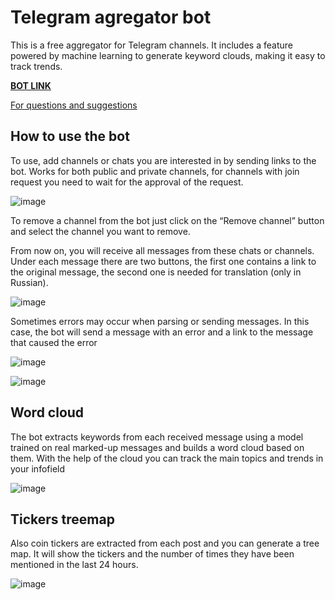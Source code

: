 # Telegram agregator bot

This is a free aggregator for Telegram channels. It includes a feature powered by machine learning to generate keyword clouds, making it easy to track trends.

**[BOT LINK](https://t.me/channel_agregator_bot)**

[For questions and suggestions](https://t.me/prostodyraaa)
## How to use the bot
To use, add channels or chats you are interested in by sending links to the bot. Works for both public and private channels, for channels with join request you need to wait for the approval of the request.

![image](https://github.com/user-attachments/assets/db1871dd-56d9-43dd-bc97-faa8b9732f0a)

To remove a channel from the bot just click on the “Remove channel” button and select the channel you want to remove.

From now on, you will receive all messages from these chats or channels. Under each message there are two buttons, the first one contains a link to the original message, the second one is needed for translation (only in Russian).

![image](https://github.com/user-attachments/assets/6460482c-f458-4733-8023-16c3d0d2ce2a)

Sometimes errors may occur when parsing or sending messages. In this case, the bot will send a message with an error and a link to the message that caused the error

![image](https://github.com/user-attachments/assets/f3eeb4ff-fd01-408f-9348-2f2397b667e8)

![image](https://github.com/user-attachments/assets/3358b608-b808-4c53-9c23-c946b2594798)

## Word cloud 
The bot extracts keywords from each received message using a model trained on real marked-up messages and builds a word cloud based on them. With the help of the cloud you can track the main topics and trends in your infofield

![image](https://github.com/user-attachments/assets/be7f21f1-97b0-4907-bcab-b10cdb2dbebc)

## Tickers treemap
Also coin tickers are extracted from each post and you can generate a tree map. It will show the tickers and the number of times they have been mentioned in the last 24 hours.

![image](https://github.com/user-attachments/assets/59eb0545-8523-477d-9c66-3aa18fc361a6)


